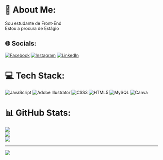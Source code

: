 # 💫 About Me:
Sou estudante de Front-End<br>Estou a procura de Estágio 


## 🌐 Socials:
[![Facebook](https://img.shields.io/badge/Facebook-%231877F2.svg?logo=Facebook&logoColor=white)](https://facebook.com/https://www.facebook.com/yuri.jefferson.14) [![Instagram](https://img.shields.io/badge/Instagram-%23E4405F.svg?logo=Instagram&logoColor=white)](https://instagram.com/https://www.instagram.com/conrado_djugo/) [![LinkedIn](https://img.shields.io/badge/LinkedIn-%230077B5.svg?logo=linkedin&logoColor=white)](https://linkedin.com/in/linkedin.com/in/yuri-conrado-705b81249) 

# 💻 Tech Stack:
![JavaScript](https://img.shields.io/badge/javascript-%23323330.svg?style=for-the-badge&logo=javascript&logoColor=%23F7DF1E) ![Adobe Illustrator](https://img.shields.io/badge/adobeillustrator-%23FF9A00.svg?style=for-the-badge&logo=adobeillustrator&logoColor=white) ![CSS3](https://img.shields.io/badge/css3-%231572B6.svg?style=for-the-badge&logo=css3&logoColor=white) ![HTML5](https://img.shields.io/badge/html5-%23E34F26.svg?style=for-the-badge&logo=html5&logoColor=white) ![MySQL](https://img.shields.io/badge/mysql-%2300f.svg?style=for-the-badge&logo=mysql&logoColor=white) ![Canva](https://img.shields.io/badge/Canva-%2300C4CC.svg?style=for-the-badge&logo=Canva&logoColor=white)
# 📊 GitHub Stats:
![](https://github-readme-stats.vercel.app/api?username=Conrado-Djugo&theme=vision-friendly-dark&hide_border=true&include_all_commits=false&count_private=false)<br/>
![](https://github-readme-streak-stats.herokuapp.com/?user=Conrado-Djugo&theme=vision-friendly-dark&hide_border=true)<br/>
![](https://github-readme-stats.vercel.app/api/top-langs/?username=Conrado-Djugo&theme=vision-friendly-dark&hide_border=true&include_all_commits=false&count_private=false&layout=compact)

---
[![](https://visitcount.itsvg.in/api?id=Conrado-Djugo&icon=0&color=0)](https://visitcount.itsvg.in)

<!-- Proudly created with GPRM ( https://gprm.itsvg.in ) -->